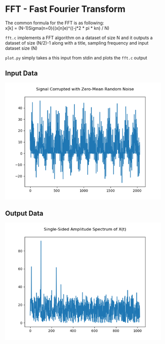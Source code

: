 # FFT - Fast Fourier Transform
The common formula for the FFT is as following:  
x[k] = (N-1)Sigma(n=0){(x[n]e)^((-j*2 * pi * kn) / N)  
  
`fft.c` implements a FFT algorithm on a dataset of size N and it outputs a dataset of size (N/2)-1 along with a title, sampling frequency and input dataset size (N)  
  
`plot.py` simply takes a this input from stdin and plots the `fft.c` output 

## Input Data
![Figure 2](https://github.com/Rackhamn/c_fft_ex/blob/main/img/Figure_2.png)

## Output Data 
![Figure 1](https://github.com/Rackhamn/c_fft_ex/blob/main/img/Figure_1.png)
